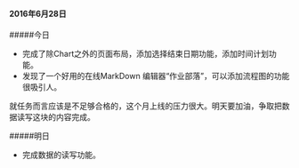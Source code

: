 #### 2016年6月28日

#####今日
+ 完成了除Chart之外的页面布局，添加选择结束日期功能，添加时间计划功能。
+ 发现了一个好用的在线MarkDown 编辑器“作业部落”，可以添加流程图的功能很吸引人。

就任务而言应该是不足够合格的，这个月上线的压力很大。明天要加油，争取把数据读写这块的内容完成。

#####明日
+ 完成数据的读写功能。
